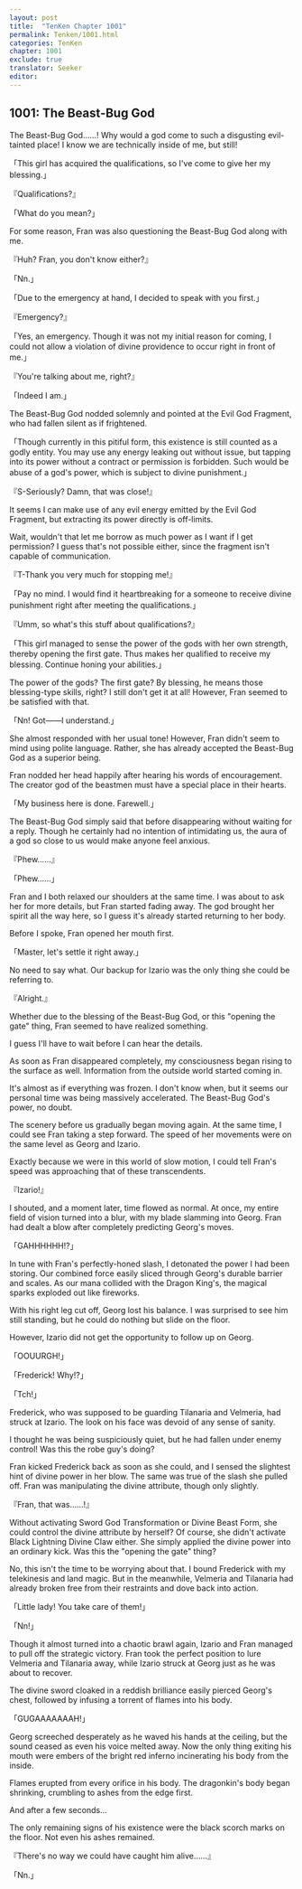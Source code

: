 ```yaml
---
layout: post
title:  "TenKen Chapter 1001"
permalink: Tenken/1001.html
categories: TenKen
chapter: 1001
exclude: true
translator: Seeker
editor: 
---
```

<h2>1001: The Beast-Bug God</h2>

 The Beast-Bug God……! Why would a god come to such a disgusting evil-tainted place! I know we are technically inside of me, but still!

「This girl has acquired the qualifications, so I've come to give her my blessing.」

『Qualifications?』

「What do you mean?」

 For some reason, Fran was also questioning the Beast-Bug God along with me.

『Huh? Fran, you don't know either?』

「Nn.」

「Due to the emergency at hand, I decided to speak with you first.」

『Emergency?』

「Yes, an emergency. Though it was not my initial reason for coming, I could not allow a violation of divine providence to occur right in front of me.」

『You're talking about me, right?』

「Indeed I am.」

 The Beast-Bug God nodded solemnly and pointed at the Evil God Fragment, who had fallen silent as if frightened.

「Though currently in this pitiful form, this existence is still counted as a godly entity. You may use any energy leaking out without issue, but tapping into its power without a contract or permission is forbidden.  Such would be abuse of a god's power, which is subject to divine punishment.」

『S-Seriously? Damn, that was close!』

 It seems I can make use of any evil energy emitted by the Evil God Fragment, but extracting its power directly is off-limits.

 Wait, wouldn't that let me borrow as much power as I want if I get permission? I guess that's not possible either, since the fragment isn't capable of communication.

『T-Thank you very much for stopping me!』

「Pay no mind. I would find it heartbreaking for a someone to receive divine punishment right after meeting the qualifications.」

『Umm, so what's this stuff about qualifications?』

「This girl managed to sense the power of the gods with her own strength, thereby opening the first gate. Thus makes her qualified to receive my blessing. Continue honing your abilities.」

 The power of the gods? The first gate? By blessing, he means those blessing-type skills, right? I still don't get it at all! However, Fran seemed to be satisfied with that.

「Nn! Got――I understand.」

 She almost responded with her usual tone! However, Fran didn't seem to mind using polite language. Rather, she has already accepted the Beast-Bug God as a superior being.

 Fran nodded her head happily after hearing his words of encouragement. The creator god of the beastmen must have a special place in their hearts.

「My business here is done. Farewell.」

 The Beast-Bug God simply said that before disappearing without waiting for a reply. Though he certainly had no intention of intimidating us, the aura of a god so close to us would make anyone feel anxious.

『Phew……』

「Phew……」

 Fran and I both relaxed our shoulders at the same time. I was about to ask her for more details, but Fran started fading away. The god brought her spirit all the way here, so I guess it's already started returning to her body.

 Before I spoke, Fran opened her mouth first.

「Master, let's settle it right away.」

 No need to say what. Our backup for Izario was the only thing she could be referring to.

『Alright.』

 Whether due to the blessing of the Beast-Bug God, or this "opening the gate" thing, Fran seemed to have realized something.

 I guess I'll have to wait before I can hear the details.

 As soon as Fran disappeared completely, my consciousness began rising to the surface as well. Information from the outside world started coming in.

 It's almost as if everything was frozen. I don't know when, but it seems our personal time was being massively accelerated. The Beast-Bug God's power, no doubt.

 The scenery before us gradually began moving again. At the same time, I could see Fran taking a step forward. The speed of her movements were on the same level as Georg and Izario.

 Exactly because we were in this world of slow motion, I could tell Fran's speed was approaching that of these transcendents.

『Izario!』

 I shouted, and a moment later, time flowed as normal. At once, my entire field of vision turned into a blur, with my blade slamming into Georg. Fran had dealt a blow after completely predicting Georg's moves.

「GAHHHHHH!?」

 In tune with Fran's perfectly-honed slash, I detonated the power I had been storing. Our combined force easily sliced through Georg's durable barrier and scales. As our mana collided with the Dragon King's, the magical sparks exploded out like fireworks.

 With his right leg cut off, Georg lost his balance. I was surprised to see him still standing, but he could do nothing but slide on the floor.

 However, Izario did not get the opportunity to follow up on Georg.

「OOUURGH!」

「Frederick! Why!?」

「Tch!」

 Frederick, who was supposed to be guarding Tilanaria and Velmeria, had struck at Izario. The look on his face was devoid of any sense of sanity.

 I thought he was being suspiciously quiet, but he had fallen under enemy control! Was this the robe guy's doing?

 Fran kicked Frederick back as soon as she could, and I sensed the slightest hint of divine power in her blow. The same was true of the slash she pulled off. Fran was manipulating the divine attribute, though only slightly.

『Fran, that was……!』

 Without activating Sword God Transformation or Divine Beast Form, she could control the divine attribute by herself? Of course, she didn't activate Black Lightning Divine Claw either. She simply applied the divine power into an ordinary kick. Was this the "opening the gate" thing?

 No, this isn't the time to be worrying about that. I bound Frederick with my telekinesis and land magic. But in the meanwhile, Velmeria and Tilanaria had already broken free from their restraints and dove back into action.

「Little lady! You take care of them!」

「Nn!」

 Though it almost turned into a chaotic brawl again, Izario and Fran managed to pull off the strategic victory. Fran took the perfect position to lure Velmeria and Tilanaria away, while Izario struck at Georg just as he was about to recover.

 The divine sword cloaked in a reddish brilliance easily pierced Georg's chest, followed by infusing a torrent of flames into his body.

「GUGAAAAAAAH!」

 Georg screeched desperately as he waved his hands at the ceiling, but the sound ceased as even his voice melted away. Now the only thing exiting his mouth were embers of the bright red inferno incinerating his body from the inside.

 Flames erupted from every orifice in his body. The dragonkin's body began shrinking, crumbling to ashes from the edge first.

 And after a few seconds...

 The only remaining signs of his existence were the black scorch marks on the floor. Not even his ashes remained.

『There's no way we could have caught him alive……』

「Nn.」




